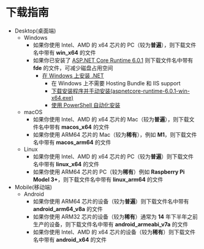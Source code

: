 # 下载指南
- Desktop(桌面端)
	- Windows
		- 如果你使用 Intel、AMD 的 x64 芯片的 PC（较为**普遍**），则下载文件名中带有 **win_x64** 的文件
		- 如果你已安装了 [ASP.NET Core Runtime 6.0.1](https://dotnet.microsoft.com/download/dotnet/6.0) 则下载文件名中带有 **fde** 的文件，可减少磁盘占用空间
			- [在 Windows 上安装 .NET](https://docs.microsoft.com/en-us/dotnet/core/install/windows)
				- 在 Windows 上不需要 Hosting Bundle 和 IIS support
				- [下载安装程序并手动安装(aspnetcore-runtime-6.0.1-win-x64.exe)](https://dotnet.microsoft.com/download/dotnet/thank-you/runtime-aspnetcore-6.0.1-windows-x64-installer)
				- [使用 PowerShell 自动化安装](https://docs.microsoft.com/en-us/dotnet/core/install/windows?tabs=net60#install-with-powershell-automation)
	- macOS
		- 如果你使用 Intel、AMD 的 x64 芯片的 Mac（较为**普遍**），则下载文件名中带有 **macos_x64** 的文件
		- 如果你使用 ARM64 芯片的 Mac（较为**稀有**），例如 **M1**，则下载文件名中带有 **macos_arm64** 的文件
	- Linux
		- 如果你使用 Intel、AMD 的 x64 芯片的 PC（较为**普遍**）则下载文件名中带有 **linux_x64** 的文件
		- 如果你使用 ARM64 芯片的 PC（较为**稀有**）例如 **Raspberry Pi Model 3+**，则下载文件名中带有 **linux_arm64** 的文件
- Mobile(移动端)
	- Android
		- 如果你使用 ARM64 芯片的设备（较为**普遍**）则下载文件名中带有 **android_arm64_v8a** 的文件
		- 如果你使用 ARM32 芯片的设备（较为**稀有**）通常为 **14** 年下半年之前生产的设备，则下载文件名中带有 **android_armeabi_v7a** 的文件
		- 如果你使用 Intel、AMD 的 x64 芯片的设备（较为**稀有**）则下载文件名中带有 **android_x64** 的文件

<!--
- 如果你使用 ARM64 芯片的 PC（极为**稀有**），例如 **Surface Pro X**，则下载文件名中带有 **win_x64** 的文件可通过 Win11 x86 模拟运行
- **[暂未支持]** ~~如果你使用 ARM64 芯片的 PC（极为**稀有**），例如 **Surface Pro X**，则下载文件名中带有 **win_arm64** 的文件~~
- **[暂未支持]** ~~如果你使用 ARM64 芯片的 Mac（较为**稀有**），例如 **M1**，则下载文件名中带有 **macos_arm64** 的文件~~
			- [在 Linux 上安装 .NET](https://docs.microsoft.com/en-us/dotnet/core/install/linux)
				- 推荐 [通过 Snap 安装 .NET Runtime](https://docs.microsoft.com/zh-cn/dotnet/core/install/linux-snap)
				- ```sudo snap install dotnet-runtime-60 --classic```
-->
